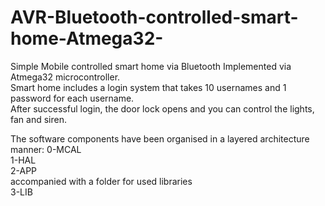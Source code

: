 # AVR-Bluetooth-controlled-smart-home-Atmega32-
Simple Mobile controlled smart home via Bluetooth Implemented via Atmega32 microcontroller.  
Smart home includes a login system that takes 10 usernames and 1 password for each username.  
After successful login, the door lock opens and you can control the lights, fan and siren.  

The software components have been organised in a layered architecture manner:
0-MCAL  
1-HAL  
2-APP  
accompanied with a folder for used libraries    
3-LIB  
